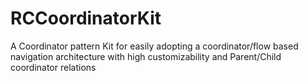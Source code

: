 # RCCoordinatorKit
A Coordinator pattern Kit for easily adopting a coordinator/flow based navigation architecture with high customizability and Parent/Child coordinator relations
